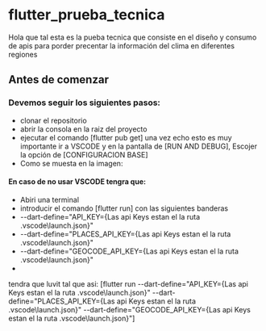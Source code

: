 # flutter_prueba_tecnica

Hola que tal esta es la pueba tecnica que consiste en el diseño y consumo de apis para porder precentar la información del clima en diferentes regiones 

## Antes de comenzar
### Devemos seguir los siguientes pasos:

- clonar el repositorio
- abrir la consola en la raiz del proyecto
- ejecutar el comando [flutter pub get]
una vez echo esto es muy importante ir a VSCODE y en la pantalla de [RUN AND DEBUG], Escojer la opción de [CONFIGURACION BASE]
- Como se muesta en la imagen:

#### En caso de no usar VSCODE tengra que:
- Abiri una terminal
- introducir el comando [flutter run]
con las siguientes banderas
- --dart-define="API_KEY={Las api Keys estan el la ruta .vscode\launch.json}"
- --dart-define="PLACES_API_KEY={Las api Keys estan el la ruta .vscode\launch.json}"
- --dart-define="GEOCODE_API_KEY={Las api Keys estan el la ruta .vscode\launch.json}"
- 
tendra que luvit tal que asi:
[flutter run --dart-define="API_KEY={Las api Keys estan el la ruta .vscode\launch.json}" --dart-define="PLACES_API_KEY={Las api Keys estan el la ruta .vscode\launch.json}" --dart-define="GEOCODE_API_KEY={Las api Keys estan el la ruta .vscode\launch.json}"]

